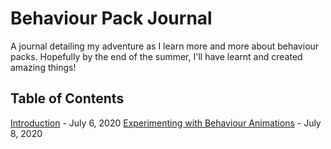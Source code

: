 # Behaviour Pack Journal

A journal detailing my adventure as I learn more and more about behaviour packs. Hopefully by the end of the summer, I'll have learnt and created amazing things!

## Table of Contents

[Introduction](journals/Introduction-July-6-2020.md) - July 6, 2020
[Experimenting with Behaviour Animations](journals/Experimenting-with-Behaviour-Animations-July-8-2020.md) - July 8, 2020